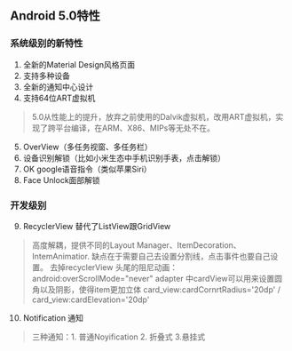 ## Android 5.0特性
### 系统级别的新特性
1. 全新的Material Design风格页面
2. 支持多种设备
3. 全新的通知中心设计
4. 支持64位ART虚拟机
> 5.0从性能上的提升，放弃之前使用的Dalvik虚拟机，改用ART虚拟机，实现了跨平台编译，在ARM、X86、MIPs等无处不在。
5. OverView（多任务视窗、多任务栏）
6. 设备识别解锁（比如小米生态中手机识别手表，点击解锁）
7. OK google语音指令（类似苹果Siri）
8. Face Unlock面部解锁
### 开发级别
9. RecyclerView 替代了ListView跟GridView
> 高度解耦，提供不同的Layout Manager、ItemDecoration、IntemAnimatior. 缺点在于需要自己去设置分割线，点击事件也要自己设置。
  去掉recyclerView 头尾的阻尼动画：android:overScrollMode="never"
  > adapter 中cardView可以用来设置圆角以及阴影，使得item更加立体
    card_view:cardCornrtRadius='20dp' / card_view:cardElevation='20dp'

10. Notification 通知
> 三种通知：1. 普通Noyification  2. 折叠式 3.悬挂式

